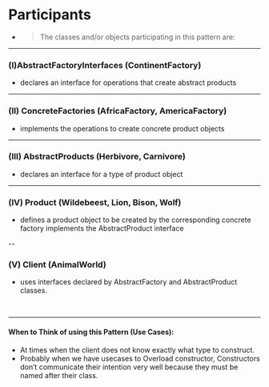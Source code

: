 ﻿#   Participants 
- > The classes and/or objects participating in this pattern are:
 ---
### (I)AbstractFactoryInterfaces (ContinentFactory) 
-  declares an interface for operations that create abstract products 
---
### (II) ConcreteFactories (AfricaFactory, AmericaFactory) 
- implements the operations to create concrete product objects 
---
### (III) AbstractProducts (Herbivore, Carnivore)
  - declares an interface for a type of product object 
----

### (IV) Product (Wildebeest, Lion, Bison, Wolf) 
-  defines a product object to be created by the corresponding concrete factory 
implements the AbstractProduct interface 

--
### (V) Client (AnimalWorld) 
- uses interfaces declared by AbstractFactory and AbstractProduct classes.


&nbsp;

---

#### When to Think of using this Pattern (Use Cases):
- At times when the client does not know exactly what type to construct.
- Probably when we have usecases to Overload constructor, Constructors don’t communicate their intention very well because they must be 
named after their class. 